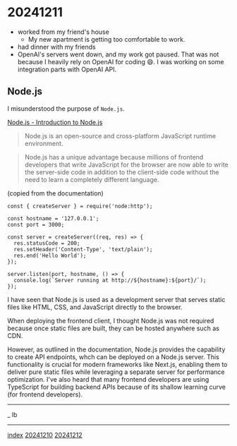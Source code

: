 <head><meta name="viewport" content="width=device-width, initial-scale=1.0, user-scalable=yes" /><meta charset="UTF-8"></head>

# 20241211

- worked from my friend's house
	- My new apartment is getting too comfortable to work.
- had dinner with my friends
- OpenAI's servers went down, and my work got paused. That was not because I heavily rely on OpenAI for coding :smile:. I was working on some integration parts with OpenAI API.

## Node.js

I misunderstood the purpose of `Node.js`.

[Node.js - Introduction to Node.js](https://nodejs.org/en/learn/getting-started/introduction-to-nodejs)

> Node.js is an open-source and cross-platform JavaScript runtime environment.

> Node.js has a unique advantage because millions of frontend developers that write JavaScript for the browser are now able to write the server-side code in addition to the client-side code without the need to learn a completely different language.

(copied from the documentation)

```
const { createServer } = require('node:http');

const hostname = '127.0.0.1';
const port = 3000;

const server = createServer((req, res) => {
  res.statusCode = 200;
  res.setHeader('Content-Type', 'text/plain');
  res.end('Hello World');
});

server.listen(port, hostname, () => {
  console.log(`Server running at http://${hostname}:${port}/`);
});
```

I have seen that Node.js is used as a development server that serves static files like HTML, CSS, and JavaScript directly to the browser.

When deploying the frontend client, I thought Node.js was not required because once static files are built, they can be hosted anywhere such as CDN.

However, as outlined in the documentation, Node.js provides the capability to create API endpoints, whch can be deployed on a Node.js server. This functionality is crucial for modern frameworks like Next.js, enabling them to deliver pure static files while leveraging a separate server for performance optimization. I've also heard that many frontend developers are using TypeScript for building backend APIs because of its shallow learning curve (for frontend developers).

---

_ lb

---

[index](../../index.html)
[20241210](20241210.html)
[20241212](20241212.html)
